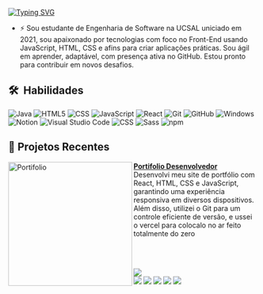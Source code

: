 [![Typing SVG](https://readme-typing-svg.demolab.com?font=sans+&pause=1000&color=2700AE&width=435&lines=Ol%C3%A1+sou+Engenheiro+de+Software+;com+foco+em+Front-end)](https://git.io/typing-svg)

- ⚡ Sou estudante de Engenharia de Software na UCSAL uniciado em 2021, sou apaixonado por tecnologias com foco no Front-End usando JavaScript, HTML, CSS e afins para criar aplicações práticas. Sou ágil em aprender, adaptável, com presença ativa no GitHub. Estou pronto para contribuir em novos desafios.

## 🛠 &nbsp;Habilidades

![Java](https://img.shields.io/badge/-Java-333333?style=flat&logo=Java&logoColor=007396)
![HTML5](https://img.shields.io/badge/-HTML5-333333?style=flat&logo=HTML5)
![CSS](https://img.shields.io/badge/-CSS-333333?style=flat&logo=CSS3&logoColor=1572B6)
![JavaScript](https://img.shields.io/badge/-JavaScript-333333?style=flat&logo=javascript)
![React](https://img.shields.io/badge/-React-333333?style=flat&logo=react)
![Git](https://img.shields.io/badge/-Git-333333?style=flat&logo=git)
![GitHub](https://img.shields.io/badge/-GitHub-333333?style=flat&logo=github)
![Windows](https://img.shields.io/badge/-Windows-333333?style=flat&logo=windows)
![Notion](https://img.shields.io/badge/-Notion-333333?style=flat&logo=notion)
![Visual Studio Code](https://img.shields.io/badge/-Visual%20Studio%20Code-333333?style=flat&logo=visual-studio-code&logoColor=007ACC)
![CSS](https://img.shields.io/badge/-CSS-333333?style=flat&logo=css3)
![Sass](https://img.shields.io/badge/-Sass-333333?style=flat&logo=sass)
![npm](https://img.shields.io/badge/-npm-333333?style=flat&logo=npm)

## 📙 Projetos Recentes

<p align="left">
<a href="https://github.com/caioricardop/Portifolio-React" title="Portifolio Desenvolvedor"><img src="https://user-images.githubusercontent.com/83782001/270315711-e0e9daca-ce09-407e-95b3-829f958dee6b.png" alt="Portifolio" width="250px" align="left" /></a>
<a target="blank" href="https://github.com/caioricardop/Portifolio-React" title="Portifolio"><strong>Portifolio Desenvolvedor</strong></a>
<br/>Desenvolvi meu site de portfólio com React, HTML, CSS e JavaScript, garantindo uma experiência responsiva em diversos dispositivos. Além disso, utilizei o Git para um controle eficiente de versão, e ussei o vercel para colocalo no ar feito totalmente do zero </p> <br/> <br/>
<p align="left">



<div>
  <a href="https://github.com/caioricardop">
  <img src="https://github-readme-stats.vercel.app/api/top-langs/?username=caioricardop&layout=compact&langs_count=7&theme=dracula"/>
</div>


<div> 
  <a href="https://www.youtube.com/channel/UCS9RzCGaLxWciyyU9WzHNXw" target="_blank"><img src="https://img.shields.io/badge/YouTube-FF0000?style=for-the-badge&logo=youtube&logoColor=white" target="_blank"></a>
  <a href="https://instagram.com/caioricardop" target="_blank"><img src="https://img.shields.io/badge/-Instagram-%23E4405F?style=for-the-badge&logo=instagram&logoColor=white" target="_blank"></a>
 <a href="https://discord.gg/S65qNpsuCZ" target="_blank"><img src="https://img.shields.io/badge/Discord-7289DA?style=for-the-badge&logo=discord&logoColor=white" target="_blank"></a> 
  <a href = "mailto:caioricardolp@gmail.com"><img src="https://img.shields.io/badge/-Gmail-%23333?style=for-the-badge&logo=gmail&logoColor=white" target="_blank"></a>
  <a href="https://www.linkedin.com/in/caio-ricardo-lincoln-b351b51ba/" target="_blank"><img src="https://img.shields.io/badge/-LinkedIn-%230077B5?style=for-the-badge&logo=linkedin&logoColor=white" target="_blank"></a> 
</div>
